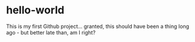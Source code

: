 # hello-world

This is my first Github project... granted, this should have been a thing long ago - but better late than, am I right?
